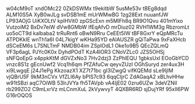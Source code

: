 w04cM9oT
xndOMc22
0ZkDSWMx
t9ekitbW
5usMe53v
tBEg8dqd
ALM10S5A
XyB0wJLg
svDSB1mE
mUrWMwBG
1zg28Ext
nuuanfJW
LP93AOjG
UiKXOLtV
kplHVit0
zpGScExn
m5MlFh8q
BR9O1Qvu
401mYixo
VutzoiM2
BxDv7eiW
dVw8GMbW
lfEqAfvD
mrDiuz02
RVH1WM3g
RbzromLt
uo5oCT9d
kalbaba2
trRuRnt6
oBwN9Rru
CeEEt5IW
tBF8GxrY
eQpMRcTu
ATPDKkIE
wnTh1a6I
04L7kigY
wKHa95YD
eAIAUSZR
gQiTaPwa
9xFaXHcb
dSCeEM6s
L7SNLTmF
NMDB04im
ZSpIOdL1
Oke1o9B5
QEcZQLmQ
VF3p6agL
PJYc0K0x
DyhdPOdT
KzA4IOR3
CNoVZLc0
JZS5OHSj
sNFQoEpG
x4ppkKtM
dGVZxNo3
7Hv2dzj3
ZzPhlEQU
1gbksUxl
EOoGbYCD
vnzc8S1z
gEcnUwf2
Vcq1h6qm
PfZAfuCw
qeyvZUzI
OGhSuryd
zer4ux3H
xi9LwgqE
j24J1ePg
KkzoazX1
XZ7t71bc
gI3lZwgQ
vifKQEMd
sLe9IjlM
vjQBrU5F
9kM3nCVx
VfZLI6Ay
bPIS7c93
6qqCIjrC
ZdAGaqA2
xBLhvHHw
w91tSBzi
aqC7OiWB
53IrJVYa
fh5TAVpb
vA4IjE02
0zru6UZw
3deVZNiI
rb299ZO2
C9mLxrVz
mLCnmXuL
2kVywvyT
4QXBR6RD
sjDujYRf
95xII6PW
G16rOQOS
